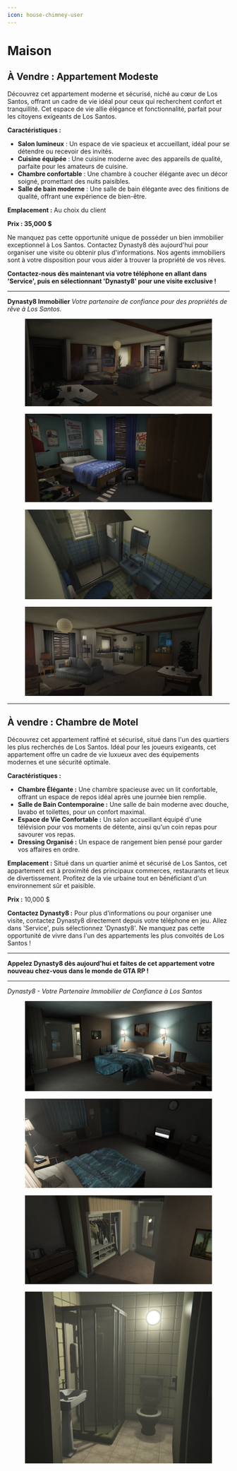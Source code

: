 ```yaml
---
icon: house-chimney-user
---
```


# Maison

## **À Vendre : Appartement Modeste**

Découvrez cet appartement moderne et sécurisé, niché au cœur de Los Santos, offrant un cadre de vie idéal pour ceux qui recherchent confort et tranquillité. Cet espace de vie allie élégance et fonctionnalité, parfait pour les citoyens exigeants de Los Santos.

**Caractéristiques :**

* **Salon lumineux** : Un espace de vie spacieux et accueillant, idéal pour se détendre ou recevoir des invités.
* **Cuisine équipée** : Une cuisine moderne avec des appareils de qualité, parfaite pour les amateurs de cuisine.
* **Chambre confortable** : Une chambre à coucher élégante avec un décor soigné, promettant des nuits paisibles.
* **Salle de bain moderne** : Une salle de bain élégante avec des finitions de qualité, offrant une expérience de bien-être.

**Emplacement :** Au choix du client

**Prix : 35,000 $**

Ne manquez pas cette opportunité unique de posséder un bien immobilier exceptionnel à Los Santos. Contactez Dynasty8 dès aujourd'hui pour organiser une visite ou obtenir plus d'informations. Nos agents immobiliers sont à votre disposition pour vous aider à trouver la propriété de vos rêves.

**Contactez-nous dès maintenant via votre téléphone en allant dans 'Service', puis en sélectionnant 'Dynasty8' pour une visite exclusive !**

***

**Dynasty8 Immobilier** _Votre partenaire de confiance pour des propriétés de rêve à Los Santos._

<div><figure><img src="../.gitbook/assets/appartement-modes-2.png" alt=""><figcaption></figcaption></figure> <figure><img src="../.gitbook/assets/appartement-modes-3.png" alt=""><figcaption></figcaption></figure> <figure><img src="../.gitbook/assets/appartement-modes-4.png" alt=""><figcaption></figcaption></figure> <figure><img src="../.gitbook/assets/appartement-modest-1.png" alt=""><figcaption></figcaption></figure></div>

***

## **À vendre : Chambre de Motel**

Découvrez cet appartement raffiné et sécurisé, situé dans l'un des quartiers les plus recherchés de Los Santos. Idéal pour les joueurs exigeants, cet appartement offre un cadre de vie luxueux avec des équipements modernes et une sécurité optimale.

**Caractéristiques :**

* **Chambre Élégante :** Une chambre spacieuse avec un lit confortable, offrant un espace de repos idéal après une journée bien remplie.
* **Salle de Bain Contemporaine :** Une salle de bain moderne avec douche, lavabo et toilettes, pour un confort maximal.
* **Espace de Vie Confortable :** Un salon accueillant équipé d'une télévision pour vos moments de détente, ainsi qu'un coin repas pour savourer vos repas.
* **Dressing Organisé :** Un espace de rangement bien pensé pour garder vos affaires en ordre.

**Emplacement :** Situé dans un quartier animé et sécurisé de Los Santos, cet appartement est à proximité des principaux commerces, restaurants et lieux de divertissement. Profitez de la vie urbaine tout en bénéficiant d'un environnement sûr et paisible.

**Prix :** 10,000 $

**Contactez Dynasty8 :** Pour plus d'informations ou pour organiser une visite, contactez Dynasty8 directement depuis votre téléphone en jeu. Allez dans 'Service', puis sélectionnez 'Dynasty8'. Ne manquez pas cette opportunité de vivre dans l'un des appartements les plus convoités de Los Santos !

***

**Appelez Dynasty8 dès aujourd'hui et faites de cet appartement votre nouveau chez-vous dans le monde de GTA RP !**

***

_Dynasty8 - Votre Partenaire Immobilier de Confiance à Los Santos_

<div><figure><img src="../.gitbook/assets/motel-1.png" alt=""><figcaption></figcaption></figure> <figure><img src="../.gitbook/assets/motel-2.png" alt=""><figcaption></figcaption></figure> <figure><img src="../.gitbook/assets/motel-3.png" alt=""><figcaption></figcaption></figure> <figure><img src="../.gitbook/assets/motel-4.png" alt=""><figcaption></figcaption></figure></div>

